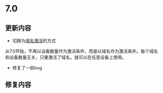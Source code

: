 # 7.0

## 更新内容

+ 切换为[域名激活](/guide/activate.html)的方式

从7.0开始，不再以设备数量作为激活条件，而是以域名作为激活条件。每个域名和设备数量无关，只要激活了域名，就可以在任意设备上使用。

+ 修复了一些bug

## 修复内容